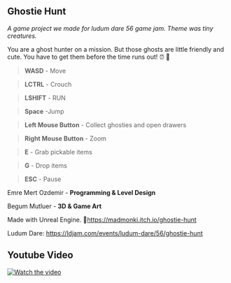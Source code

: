 ## Ghostie Hunt

*A game project we made for ludum dare 56 game jam. Theme was tiny creatures.*

You are a ghost hunter on a mission. But those ghosts are little friendly and cute. You have to get them before the time runs out! :alarm_clock: :ghost: 

> **WASD** - Move

> **LCTRL** - Crouch

> **LSHIFT** - RUN

> **Space** -Jump

> **Left Mouse Button** - Collect ghosties and open drawers

> **Right Mouse Button** - Zoom

> **E** - Grab pickable items

> **G** - Drop items

> **ESC** - Pause


Emre Mert Ozdemir - **Programming & Level Design**

Begum Mutluer - **3D & Game Art**

Made with Unreal Engine. :tada:https://madmonki.itch.io/ghostie-hunt

Ludum Dare: https://ldjam.com/events/ludum-dare/56/ghostie-hunt

## Youtube Video
[![Watch the video](https://img.youtube.com/vi/JdywWfidSYo/maxresdefault.jpg)](https://youtu.be/JdywWfidSYo)
